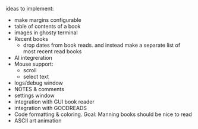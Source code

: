 ideas to implement:
 - make margins configurable
 - table of contents of a book
 - images in ghosty terminal
 - Recent books
     - drop dates from book reads. and instead make a separate list of most recent read books
 - AI integreration
 - Mouse support: 
   - scroll
   - select text
 - logs/debug window
 - NOTES & comments
 - settings window
 - integration with GUI book reader 
 - integration with GOODREADS
 - Code formatting & coloring. Goal: Manning books should be nice to read
 - ASCII art animation


